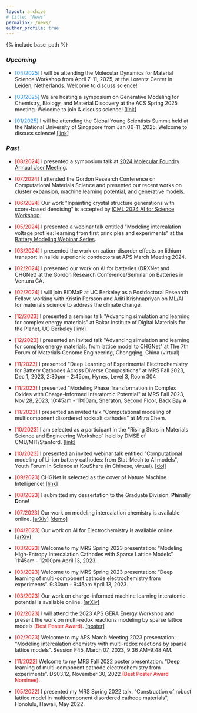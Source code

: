 ```yaml
---
layout: archive
# title: "News"
permalink: /news/
author_profile: true
---
```

{% include base_path %}

### *Upcoming*

* <span style="color: DodgerBlue">[04/2025]</span> I will be attending the Molecular Dynamics for Material Science Workshop from April 7-11, 2025, at the Lorentz Center in Leiden, Netherlands. Welcome to discuss science!

* <span style="color: DodgerBlue">[03/2025]</span> We are hosting a symposium on Generative Modeling for Chemistry, Biology, and Material Discovery at the ACS Spring 2025 meeting. Welcome to join & discuss science! [[link]](https://callforabstracts.acs.org/acsspring2025/COMP)

* <span style="color: DodgerBlue">[01/2025]</span> I will be attending the Global Young Scientists Summit held at the National University of Singapore from Jan 06-11, 2025. Welcome to discuss science! [[link]](https://gyss.nrf.gov.sg/)

### *Past*

* <span style="color: red">[08/2024]</span> I presented a symposium talk at [2024 Molecular Foundry Annual User Meeting](https://usermeeting2024.foundry.lbl.gov/deep-dive-into-fundamental-insights-for-next-generation-energy-materials/).

* <span style="color: red">[07/2024]</span> I attended the Gordon Research Conference on Computational Materials Science and presented our recent works on cluster expansion, machine learning potential, and generative models.

* <span style="color: red">[06/2024]</span> Our work "Inpainting crystal structure generations with score-based denoising" is accepted by [ICML 2024 AI for Science Workshop](https://openreview.net/forum?id=T1mIt5exUF). 

* <span style="color: red">[05/2024]</span>  I presented a webinar talk entitled "Modeling intercalation voltage profiles: learning from first principles and experiments" at the [Battery Modeling Webinar Series](https://www.andrew.cmu.edu/user/venkatv/bmws.html).

* <span style="color: red">[03/2024]</span>  I presented the work on cation-disorder effects on lithium transport in halide superionic conductors at APS March Meeting 2024.

* <span style="color: red">[02/2024]</span>  I presented our work on AI for batteries (DRXNet and CHGNet) at the Gordon Research Conference/Seminar on Batteries in Ventura CA.
  
* <span style="color: red">[02/2024]</span>  I will join BIDMaP at UC Berkeley as a Postdoctoral Research Fellow, working with Kristin Persson and Aditi Krishnapriyan on ML/AI for materials science to address the climate change.
  
* <span style="color: red">[12/2023]</span>  I presented a seminar talk "Advancing simulation and learning for complex energy materials" at Bakar Institute of Digital Materials for the Planet, UC Berkeley [[link]](https://bidmap.berkeley.edu/seminars/dec-7-2023-peichen-zhong-advancing-simulation-and-learning-complex-energy-materials)

* <span style="color: red">[12/2023]</span>  I presented an invited talk "Advancing simulation and learning for complex energy materials: from lattice model to CHGNet" at The 7th Forum of Materials Genome Engineering, Chongqing, China (virtual)

* <span style="color: red">[11/2023]</span> I presented "Deep Learning of Experimental Electrochemistry for Battery Cathodes Across Diverse Compositions" at MRS Fall 2023, Dec 1, 2023, 2:30pm - 2:45pm, Hynes, Level 3, Room 304


* <span style="color: red">[11/2023]</span> I presented "Modeling Phase Transformation in Complex Oxides with Charge-Informed Interatomic Potential" at MRS Fall 2023, Nov 28, 2023, 10:45am - 11:00am, Sheraton, Second Floor, Back Bay A 

* <span style="color: red">[11/2023]</span> I presented an invited talk "Computational modeling of multicomponent disordered rocksalt cathodes" at Mitra Chem.

* <span style="color: red">[10/2023]</span> I am selected as a participant in the "Rising Stars in Materials Science and Engineering Workshop" held by DMSE of CMU/MIT/Stanford. [[link]](https://mse.engineering.cmu.edu/news/2023/11/02-rising-stars-mse.html)

* <span style="color: red">[10/2023]</span> I presented an invited webinar talk entitled "Computational modeling of Li-ion battery cathodes: from Stat-Mech to AI models", Youth Forum in Science at KouShare (in Chinese, virtual). [[doi]](https://dx.doi.org/10.12351/ks.2310.0020)

* <span style="color: red">[09/2023]</span> CHGNet is selected as the cover of Nature Machine Intelligence! [[link]](https://www.nature.com/natmachintell/volumes/5/issues/9) 

* <span style="color: red">[08/2023]</span> I submitted my dessertation to the Graduate Division. **Ph**inally **D**one!

* <span style="color: red">[07/2023]</span> Our work on modeling intercalation chemistry is available online. [[arXiv]](https://arxiv.org/abs/2307.03717) [[demo]](https://twitter.com/zhongpc/status/1678204387796164608) 

* <span style="color: red">[04/2023]</span> Our work on AI for Electrochemistry is available online. [[arXiv]](http://arxiv.org/abs/2304.04986)

* <span style="color: red">[03/2023]</span> Welcome to my MRS Spring 2023 presentation: “Modeling High-Entropy Intercalation Cathodes with Sparse Lattice Models”. 11:45am - 12:00pm April 13, 2023. 

* <span style="color: red">[03/2023]</span> Welcome to my MRS Spring 2023 presentation: “Deep learning of multi-component cathode electrochemistry from experiments”. 9:30am - 9:45am April 13, 2023.

* <span style="color: red">[03/2023]</span> Our work on charge-informed machine learning interatomic potential is available online. [[arXiv]](https://arxiv.org/abs/2302.14231)

* <span style="color: red">[02/2023]</span> I will attend the 2023 APS GERA Energy Workshop and present the work on multi-redox reactions modeling by sparse lattice models <span style="color: red">(Best Poster Award)</span>. [[poster]](http://zhongpc.github.io/files/APS_2023_Poster.pdf)

* <span style="color: red">[02/2023]</span> Welcome to my APS March Meeting 2023 presentation: “Modeling intercalation chemistry with multi-redox reactions by sparse lattice models”. Session F45, March 07, 2023, 9:36 AM–9:48 AM. 

* <span style="color: red">[11/2022]</span> Welcome to my MRS Fall 2022 poster presentation: “Deep learning of multi-component cathode electrochemistry from experiments”. DS03.12, November 30, 2022 <span style="color: red">(Best Poster Award Nominee)</span>.

* <span style="color: red">[05/2022]</span> I presented my MRS Spring 2022 talk: “Construction of robust lattice model in multicomponent disordered cathode materials", Honolulu, Hawaii, May 2022.
